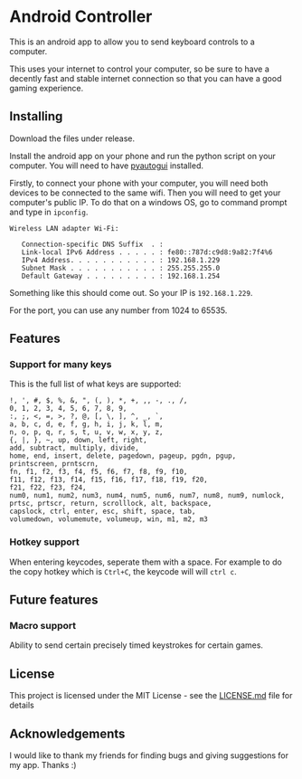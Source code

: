 
# Android Controller

This is an android app to allow you to send keyboard controls to a computer.

This uses your internet to control your computer, so be sure to have a decently fast and stable internet connection so that you can have a good gaming experience.

## Installing

Download the files under release.

Install the android app on your phone and run the python script on your computer. You will need to have [pyautogui](https://pyautogui.readthedocs.io/en/latest/) installed.

Firstly, to connect your phone with your computer, you will need both devices to be connected to the same wifi. Then you will need to get your computer's public IP. To do that on a windows OS, go to command prompt and type in `ipconfig`.

```
Wireless LAN adapter Wi-Fi:

   Connection-specific DNS Suffix  . :
   Link-local IPv6 Address . . . . . : fe80::787d:c9d8:9a82:7f4%6
   IPv4 Address. . . . . . . . . . . : 192.168.1.229
   Subnet Mask . . . . . . . . . . . : 255.255.255.0
   Default Gateway . . . . . . . . . : 192.168.1.254
```

Something like this should come out. So your IP is `192.168.1.229`.

For the port, you can use any number from 1024 to 65535.

## Features
### Support for many keys
This is the full list of what keys are supported:
```
!, ', #, $, %, &, ", (, ), *, +, ,, -, ., /,
0, 1, 2, 3, 4, 5, 6, 7, 8, 9, 
:, ;, <, =, >, ?, @, [, \, ], ^, _, `,
a, b, c, d, e, f, g, h, i, j, k, l, m,
n, o, p, q, r, s, t, u, v, w, x, y, z,
{, |, }, ~, up, down, left, right,
add, subtract, multiply, divide,
home, end, insert, delete, pagedown, pageup, pgdn, pgup, 
printscreen, prntscrn,
fn, f1, f2, f3, f4, f5, f6, f7, f8, f9, f10,
f11, f12, f13, f14, f15, f16, f17, f18, f19, f20,
f21, f22, f23, f24,
num0, num1, num2, num3, num4, num5, num6, num7, num8, num9, numlock,
prtsc, prtscr, return, scrolllock, alt, backspace,
capslock, ctrl, enter, esc, shift, space, tab,
volumedown, volumemute, volumeup, win, m1, m2, m3
```

### Hotkey support
When entering keycodes, seperate them with a space.
For example to do the copy hotkey which is `Ctrl+C`, the keycode will will `ctrl c`.


## Future features

### Macro support
Ability to send certain precisely timed keystrokes for certain games.

## License

This project is licensed under the MIT License - see the [LICENSE.md](LICENSE.md) file for details

## Acknowledgements
I would like to thank my friends for finding bugs and giving suggestions for my app. Thanks :)
